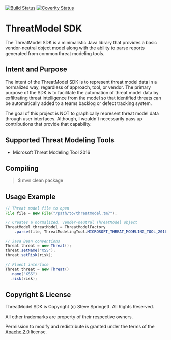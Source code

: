 [![Build Status](https://travis-ci.org/stevespringett/threatmodel-sdk.svg?branch=master)](https://travis-ci.org/stevespringett/threatmodel-sdk)
[![Coverity Status](https://img.shields.io/coverity/scan/10490.svg)](https://scan.coverity.com/projects/stevespringett-threatmodel-sdk)

ThreatModel SDK
=====================================

The ThreatModel SDK is a minimalistic Java library that provides a basic 
vendor-neutral object model along with the ability to parse reports 
generated from common threat modeling tools.

Intent and Purpose
-------------------

The intent of the ThreatModel SDK is to represent threat model data in a
normalized way, regardless of approach, tool, or vendor. The primary 
purpose of the SDK is to facilitate the automation of threat model data
by exfiltrating threat intelligence from the model so that identified 
threats can be automatically added to a teams backlog or defect tracking
system.

The goal of this project is NOT to graphically represent threat model 
data through user interfaces. Although, I wouldn't necessarily pass up 
contributions that provide that capability.

Supported Threat Modeling Tools
-------------------

* Microsoft Threat Modeling Tool 2016

Compiling
-------------------

> $ mvn clean package

Usage Example
-------------------
```java
// Threat model file to open
File file = new File("/path/to/threatmodel.tm7");

// Creates a normalized, vender-neutral ThreatModel object
ThreatModel threatModel = ThreatModelFactory
    .parse(file, ThreatModelingTool.MICROSOFT_THREAT_MODELING_TOOL_2016);
```

```java
// Java Bean conventions
Threat threat = new Threat();
threat.setName("XSS");
threat.setRisk(risk);

// Fluent interface
Threat threat = new Threat()
  .name("XSS")
  .risk(risk);
```

Copyright & License
-------------------

ThreatModel SDK is Copyright (c) Steve Springett. All Rights Reserved.

All other trademarks are property of their respective owners.

Permission to modify and redistribute is granted under the terms of the [Apache 2.0] license.

  [Apache 2.0]: http://www.apache.org/licenses/LICENSE-2.0.txt
